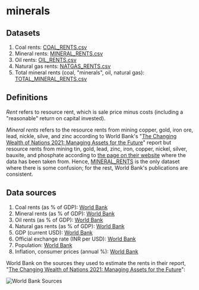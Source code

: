 # minerals

## Datasets

1. Coal rents: [COAL_RENTS.csv](https://github.com/vinamrsachdeva/minerals/blob/main/datasets/COAL_RENTS.csv)
2. Mineral rents: [MINERAL_RENTS.csv](https://github.com/vinamrsachdeva/minerals/blob/main/datasets/MINERAL_RENTS.csv)
3. Oil rents: [OIL_RENTS.csv](https://github.com/vinamrsachdeva/minerals/blob/main/datasets/OIL_RENTS.csv)
4. Natural gas rents: [NATGAS_RENTS.csv](https://github.com/vinamrsachdeva/minerals/blob/main/datasets/NATGAS_RENTS.csv)
5. Total mineral rents (coal, "minerals", oil, natural gas): [TOTAL_MINERAL_RENTS.csv](https://github.com/vinamrsachdeva/minerals/blob/main/datasets/TOTAL_MINERAL_RENTS.csv)

## Definitions
*Rent* refers to resource rent, which is sale price minus costs (including a "reasonable" return on capital invested).

*Mineral rents* refers to the resource rents from mining copper, gold, iron ore, lead, nickle, silve, and zinc according to World Bank's "[The Changing Wealth of Nations 2021: Managing Assets for the Future](http://hdl.handle.net/10986/36400)" report but resource rents from mining tin, gold, lead, zinc, iron, copper, nickel, silver, bauxite, and phosphate according to [the page on their website](https://data.worldbank.org/indicator/NY.GDP.MINR.RT.ZS?end=2021&locations=IN&start=1970&view=chart) where the data has been taken from. Hence, [MINERAL_RENTS](https://github.com/vinamrsachdeva/minerals/blob/main/datasets/MINERAL_RENTS.csv) is the only dataset where there is some confusion; for the rest, World Bank's publications are consistent.

## Data sources
1. Coal rents (as % of GDP): [World Bank](https://data.worldbank.org/indicator/NY.GDP.COAL.RT.ZS?locations=IN)
2. Mineral rents (as % of GDP): [World Bank](https://data.worldbank.org/indicator/NY.GDP.MINR.RT.ZS?end=2021&locations=IN&start=1970&view=chart)
3. Oil rents (as % of GDP): [World Bank](https://data.worldbank.org/indicator/NY.GDP.PETR.RT.ZS?locations=IN)
4. Natural gas rents (as % of GDP): [World Bank](https://data.worldbank.org/indicator/NY.GDP.NGAS.RT.ZS?locations=IN)
5. GDP (current USD): [World Bank](https://data.worldbank.org/indicator/NY.GDP.MKTP.CD?locations=IN)
6. Official exchange rate (INR per USD): [World Bank](https://data.worldbank.org/indicator/PA.NUS.FCRF?locations=IN)
7. Population: [World Bank](https://data.worldbank.org/indicator/SP.POP.TOTL?locations=IN)
8. Inflation, consumer prices (annual %): [World Bank](https://data.worldbank.org/indicator/FP.CPI.TOTL.ZG?locations=IN)

World Bank on the sources they used to estimate the rents in their report, "[The Changing Wealth of Nations 2021: Managing Assets for the Future](http://hdl.handle.net/10986/36400)":

![World Bank Sources](https://github.com/vinamrsachdeva/minerals/blob/main/wb_sources.png)
